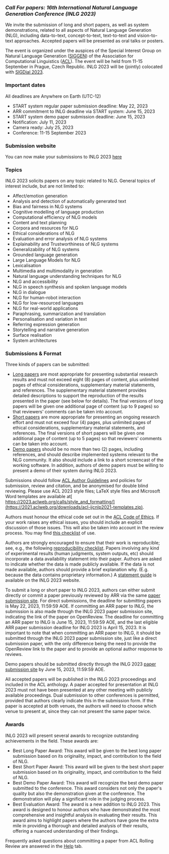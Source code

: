 ### **Call For papers: 16th International  Natural Language Generation Conference (INLG 2023*)*

We invite the submission of long and short papers, as well as system demonstrations, related to all aspects of Natural Language Generation (NLG), including data-to-text, concept-to-text, text-to-text and vision-to-text approaches. Accepted papers will be presented as oral talks or posters.

The event is organized under the auspices of the Special Interest Group on Natural Language Generation ([SIGGEN](https://aclweb.org/aclwiki/SIGGEN)) of the Association for Computational Linguistics ([ACL](https://aclweb.org/)). The event will be held from 11-15 September in Prague, Czech Republic. INLG 2023 will be (jointly) colocated with [SIGDial 2023](https://2023.sigdial.org/).


### **Important dates**

All deadlines are Anywhere on Earth (UTC-12)



* START system regular paper submission deadline: May 22, 2023
* ARR commitment to INLG deadline via START system: June 15, 2023
* START system demo paper submission deadline: June 15, 2023
* Notification: July 11, 2023
* Camera ready: July 25, 2023
* Conference: 11-15 September 2023

### **Submission website**
You can now make your submissions to INLG 2023 [here](https://softconf.com/n/inlg2023/)

### **Topics**

INLG 2023 solicits papers on any topic related to NLG. General topics of interest include, but are not limited to:



* Affect/emotion generation
* Analysis and detection of automatically generated text
* Bias and fairness in NLG systems
* Cognitive modelling of language production
* Computational efficiency of NLG models
* Content and text planning
* Corpora and resources for NLG
* Ethical considerations of NLG
* Evaluation and error analysis of NLG systems
* Explainability and Trustworthiness of NLG systems
* Generalizability of NLG systems
* Grounded language generation
* Large Language Models for NLG
* Lexicalisation
* Multimedia and multimodality in generation
* Natural language understanding techniques for NLG
* NLG and accessibility
* NLG in speech synthesis and spoken language models
* NLG in dialogue
* NLG for human-robot interaction
* NLG for low-resourced languages
* NLG for real-world applications
* Paraphrasing, summarization and translation
* Personalisation and variation in text
* Referring expression generation
* Storytelling and narrative generation
* Surface realisation
* System architectures


### Submissions & Format

Three kinds of papers can be submitted:



* <span style="text-decoration:underline;">Long papers</span> are most appropriate for presenting substantial research results and must not exceed eight (8) pages of content, plus unlimited pages of ethical considerations, supplementary material statements, and references. The supplementary material statement provides detailed descriptions to support the reproduction of the results presented in the paper (see below for details). The final versions of long papers will be given one additional page of content (up to 9 pages) so that reviewers' comments can be taken into account.
* <span style="text-decoration:underline;">Short papers</span> are more appropriate for presenting an ongoing research effort and must not exceed four (4) pages, plus unlimited pages of ethical considerations, supplementary material statements, and references. The final versions of short papers will be given one additional page of content (up to 5 pages) so that reviewers' comments can be taken into account.
* <span style="text-decoration:underline;">Demo papers</span> should be no more than two (2) pages, including references, and should describe implemented systems relevant to the NLG community. It also should include a link to a short screencast of the working software. In addition, authors of demo papers must be willing to present a demo of their system during INLG 2023.

Submissions should follow [ACL Author Guidelines](https://www.aclweb.org/adminwiki/index.php?title=ACL_Author_Guidelines) and policies for submission, review and citation, and be anonymised for double blind reviewing. Please use ACL 2023 style files; LaTeX style files and Microsoft Word templates are available at[ https://2023.aclweb.org/calls/style_and_formatting/](https://2021.aclweb.org/downloads/acl-ijcnlp2021-templates.zip).

Authors must honour the ethical code set out in the [ACL Code of Ethics](https://www.aclweb.org/portal/content/acl-code-ethics). If your work raises any ethical issues, you should include an explicit discussion of those issues. This will also be taken into account in the review process. You may find [this checklist](https://aclrollingreview.org/responsibleNLPresearch/) of use.

Authors are strongly encouraged to ensure that their work is reproducible; see, e.g., the following [reproducibility checklist](https://2021.aclweb.org/calls/reproducibility-checklist/). Papers involving any kind of experimental results (human judgments, system outputs, etc) should incorporate a data availability statement into their paper. Authors are asked to indicate whether the data is made publicly available. If the data is not made available, authors should provide a brief explanation why. (E.g. because the data contains proprietary information.) A [statement guide](https://inlg2023.github.io/resource_statement.html) is available on the INLG 2023 website.

To submit a long or short paper to INLG 2023, authors can either submit directly or commit a paper previously reviewed by ARR via the same [paper submission site](https://softconf.com/n/inlg2023/). For direct submissions, the deadline for submitting papers is May 22, 2023, 11:59:59 AOE. If committing an ARR paper to INLG, the submission is also made through the INLG 2023 paper submission site, indicating the link of the paper on OpenReview. The deadline for committing an ARR paper to INLG is June 15, 2023, 11:59:59 AOE, and the last eligible ARR paper submission deadline for INLG 2023 is April 15, 2023. It is important to note that when committing an ARR paper to INLG, it should be submitted through the INLG 2023 paper submission site, just like a direct submission paper, with the only difference being the need to provide the OpenReview link to the paper and to provide an optional author response to reviews.

Demo papers should be submitted directly through the INLG 2023 [paper submission site](https://softconf.com/n/inlg2023/) by June 15, 2023, 11:59:59 AOE.

All accepted papers will be published in the INLG 2023 proceedings and included in the ACL anthology. A paper accepted for presentation at INLG 2023 must not have been presented at any other meeting with publicly available proceedings. Dual submission to other conferences is permitted, provided that authors clearly indicate this in the submission form. If the paper is accepted at both venues, the authors will need to choose which venue to present at, since they can not present the same paper twice.


### **Awards**

INLG 2023 will present several awards to recognize outstanding achievements in the field. These awards are:



* Best Long Paper Award: This award will be given to the best long paper submission based on its originality, impact, and contribution to the field of NLG.
* Best Short Paper Award: This award will be given to the best short paper submission based on its originality, impact, and contribution to the field of NLG.
* Best Demo Paper Award: This award will recognize the best demo paper submitted to the conference. This award considers not only the paper's quality but also the demonstration given at the conference. The demonstration will play a significant role in the judging process.
* Best Evaluation Award: The award is a new addition to INLG 2023. This award is designed to honour authors who have demonstrated the most comprehensive and insightful analysis in evaluating their results. This award aims to highlight papers where the authors have gone the extra mile in providing a thorough and detailed analysis of their results, offering a nuanced understanding of their findings.

Frequently asked questions about committing a paper from ACL Rolling Review are answered in the [Help](https://inlg2023.github.io/help.html) tab.
